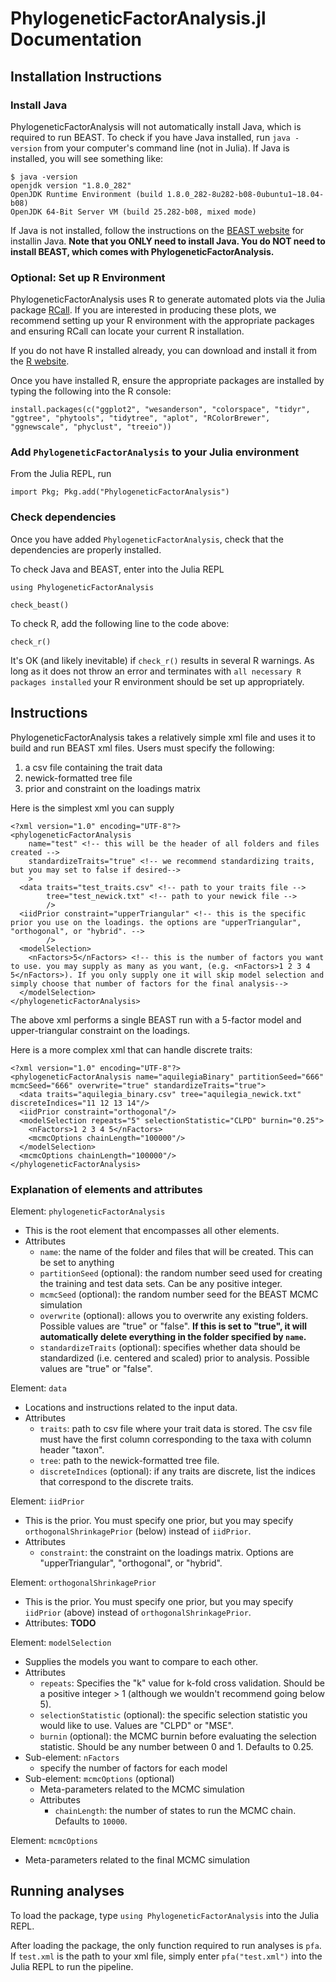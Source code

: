 # PhylogeneticFactorAnalysis.jl Documentation

## Installation Instructions

### Install Java

PhylogeneticFactorAnalysis will not automatically install Java, which is required to run BEAST.
To check if you have Java installed, run `java -version` from your computer's command line (not in Julia).
If Java is installed, you will see something like:
```
$ java -version
openjdk version "1.8.0_282"
OpenJDK Runtime Environment (build 1.8.0_282-8u282-b08-0ubuntu1~18.04-b08)
OpenJDK 64-Bit Server VM (build 25.282-b08, mixed mode)
```

If Java is not installed, follow the instructions on the [BEAST website](https://beast.community/installing) for installin Java.
__Note that you ONLY need to install Java. You do NOT need to install BEAST, which comes with PhylogeneticFactorAnalysis.__



### Optional: Set up R Environment
PhylogeneticFactorAnalysis uses R to generate automated plots via the Julia package [RCall](https://juliainterop.github.io/RCall.jl/stable/).
If you are interested in producing these plots, we recommend setting up your R environment with the appropriate packages and ensuring RCall can locate your current R installation.

If you do not have R installed already, you can download and install it from the [R website](https://www.r-project.org/).

Once you have installed R, ensure the appropriate packages are installed by typing the following into the R console:
```
install.packages(c("ggplot2", "wesanderson", "colorspace", "tidyr", "ggtree", "phytools", "tidytree", "aplot", "RColorBrewer", "ggnewscale", "phyclust", "treeio"))
```

### Add `PhylogeneticFactorAnalysis` to your Julia environment
From the Julia REPL, run
```
import Pkg; Pkg.add("PhylogeneticFactorAnalysis")
```




### Check dependencies

Once you have added `PhylogeneticFactorAnalysis`, check that the dependencies are properly installed.

To check Java and BEAST, enter into the Julia REPL
```
using PhylogeneticFactorAnalysis

check_beast()
```

To check R, add the following line to the code above:
```
check_r()
```
It's OK (and likely inevitable) if `check_r()` results in several R warnings.
As long as it does not throw an error and terminates with `all necessary R packages installed` your R environment should be set up appropriately.

## Instructions

PhylogeneticFactorAnalysis takes a relatively simple xml file and uses it to build and run BEAST xml files.
Users must specify the following:
1. a csv file containing the trait data
2. newick-formatted tree file
3. prior and constraint on the loadings matrix

Here is the simplest xml you can supply
```
<?xml version="1.0" encoding="UTF-8"?>
<phylogeneticFactorAnalysis
    name="test" <!-- this will be the header of all folders and files created -->
    standardizeTraits="true" <!-- we recommend standardizing traits, but you may set to false if desired-->
    >
  <data traits="test_traits.csv" <!-- path to your traits file -->
        tree="test_newick.txt" <!-- path to your newick file -->
        />
  <iidPrior constraint="upperTriangular" <!-- this is the specific prior you use on the loadings. the options are "upperTriangular", "orthogonal", or "hybrid". -->
        />
  <modelSelection>
    <nFactors>5</nFactors> <!-- this is the number of factors you want to use. you may supply as many as you want, (e.g. <nFactors>1 2 3 4 5</nFactors>). If you only supply one it will skip model selection and simply choose that number of factors for the final analysis-->
  </modelSelection>
</phylogeneticFactorAnalysis>
```
The above xml performs a single BEAST run with a 5-factor model and upper-triangular constraint on the loadings.

Here is a more complex xml that can handle discrete traits:
```
<?xml version="1.0" encoding="UTF-8"?>
<phylogeneticFactorAnalysis name="aquilegiaBinary" partitionSeed="666" mcmcSeed="666" overwrite="true" standardizeTraits="true">
  <data traits="aquilegia_binary.csv" tree="aquilegia_newick.txt" discreteIndices="11 12 13 14"/>
  <iidPrior constraint="orthogonal"/>
  <modelSelection repeats="5" selectionStatistic="CLPD" burnin="0.25">
    <nFactors>1 2 3 4 5</nFactors>
    <mcmcOptions chainLength="100000"/>
  </modelSelection>
  <mcmcOptions chainLength="100000"/>
</phylogeneticFactorAnalysis>
```


### Explanation of elements and attributes
Element: `phylogeneticFactorAnalysis`
 - This is the root element that encompasses all other elements.
 - Attributes
   - `name`: the name of the folder and files that will be created. This can be set to anything
   - `partitionSeed` (optional): the random number seed used for creating the training and test data sets. Can be any positive integer.
   - `mcmcSeed` (optional): the random number seed for the BEAST MCMC simulation
   - `overwrite` (optional): allows you to overwrite any existing folders. Possible values are "true" or "false". __If this is set to "true", it will automatically delete everything in the folder specified by `name`.__
   - `standardizeTraits` (optional): specifies whether data should be standardized (i.e. centered and scaled) prior to analysis. Possible values are "true" or "false".

Element: `data`
 - Locations and instructions related to the input data.
 - Attributes
   - `traits`: path to csv file where your trait data is stored. The csv file must have the first column corresponding to the taxa with column header "taxon".
   - `tree`: path to the newick-formatted tree file.
   - `discreteIndices` (optional): if any traits are discrete, list the indices that correspond to the discrete traits.

Element: `iidPrior`
 - This is the prior. You must specify one prior, but you may specify `orthogonalShrinkagePrior`  (below) instead of `iidPrior`.
 - Attributes
   - `constraint`: the constraint on the loadings matrix. Options are "upperTriangular", "orthogonal", or "hybrid".

Element: `orthogonalShrinkagePrior`
 - This is the prior. You must specify one prior, but you may specify `iidPrior` (above) instead of `orthogonalShrinkagePrior`.
 - Attributes: __TODO__

Element: `modelSelection`
 - Supplies the models you want to compare to each other.
 - Attributes
   - `repeats`: Specifies the "k" value for k-fold cross validation. Should be a positive integer > 1 (although we wouldn't recommend going below 5).
   - `selectionStatistic` (optional): the specific selection statistic you would like to use. Values are "CLPD" or "MSE".
   - `burnin` (optional): the MCMC burnin before evaluating the selection statistic. Should be any number between 0 and 1. Defaults to 0.25.
 - Sub-element: `nFactors`
   - specify the number of factors for each model
 - Sub-element: `mcmcOptions` (optional)
   - Meta-parameters related to the MCMC simulation
   - Attributes
     - `chainLength`: the number of states to run the MCMC chain. Defaults to `10000`.

Element: `mcmcOptions`
 - Meta-parameters related to the final MCMC simulation


## Running analyses
To load the package, type `using PhylogeneticFactorAnalysis` into the Julia REPL.

After loading the package, the only function required to run analyses is `pfa`.
If `test.xml` is the path to your xml file, simply enter `pfa("test.xml")` into the Julia REPL to run the pipeline.


